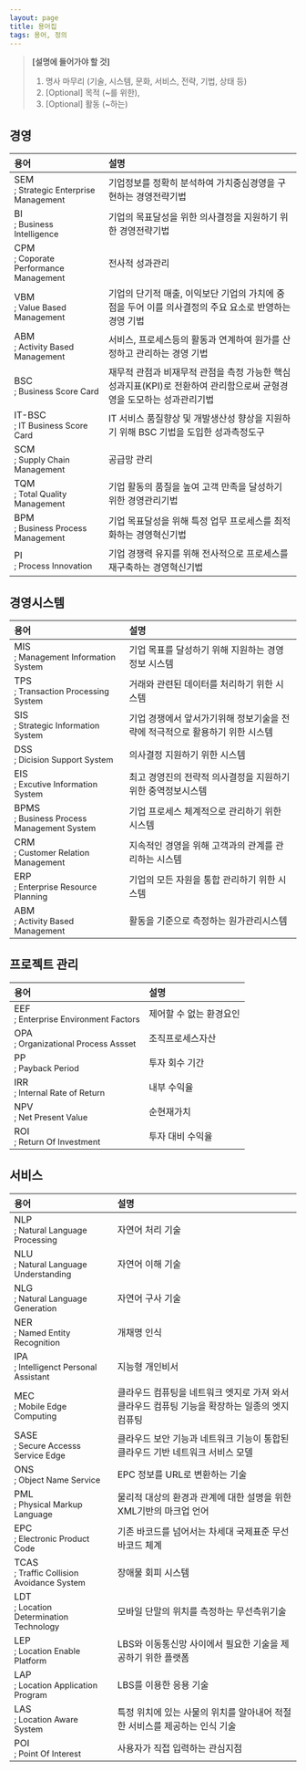 ```yaml
---
layout: page
title: 용어집
tags: 용어, 정의
---
```



> **[설명에 들어가야 할 것]**  
> 1. 명사 마무리 (기술, 시스템, 문화, 서비스, 전략, 기법, 상태 등)  
> 1. [Optional] 목적 (~를 위한),  
> 1. [Optional] 활동 (~하는)  

  
경영
-----  

| 용어 | 설명 |
|:---|:-----|
| SEM <span>Strategic Enterprise Management</span> | 기업정보를 정확히 분석하여 가치중심경영을 구현하는 경영전략기법 |
| BI <span>Business Intelligence</span> | 기업의 목표달성을 위한 의사결정을 지원하기 위한 경영전략기법 |
| CPM <span>Coporate Performance Management</span> | 전사적 성과관리 |
| VBM <span>Value Based Management</span> | 기업의 단기적 매출, 이익보단 기업의 가치에 중점을 두어 이를 의사결정의 주요 요소로 반영하는 경영 기법 |
| ABM <span>Activity Based Management</span> | 서비스, 프로세스등의 활동과 연계하여 원가를 산정하고 관리하는 경영 기법 |
| BSC <span>Business Score Card</span> | 재무적 관점과 비재무적 관점을 측정 가능한 핵심성과지표(KPI)로 전환하여 관리함으로써 균형경영을 도모하는 성과관리기법 |
| IT-BSC <span>IT Business Score Card</span> | IT 서비스 품질향상 및 개발생산성 향상을 지원하기 위해 BSC 기법을 도입한 성과측정도구 |
| SCM <span>Supply Chain Management</span> | 공급망 관리 |
| TQM <span>Total Quality Management</span> | 기업 활동의 품질을 높여 고객 만족을 달성하기 위한 경영관리기법 |
| BPM <span>Business Process Management</span> | 기업 목표달성을 위해 특정 업무 프로세스를 최적화하는 경영혁신기법 |
| PI <span>Process Innovation</span> | 기업 경쟁력 유지를 위해 전사적으로 프로세스를 재구축하는 경영혁신기법 |

  
경영시스템
-----  

| 용어 | 설명 |
|:---|:-----|
| MIS <span>Management Information System</span> | 기업 목표를 달성하기 위해 지원하는 경영 정보 시스템 |
| TPS <span>Transaction Processing System</span> | 거래와 관련된 데이터를 처리하기 위한 시스템 |
| SIS <span>Strategic Information System</span> | 기업 경쟁에서 앞서가기위해 정보기술을 전략에 적극적으로 활용하기 위한 시스템 |
| DSS <span>Dicision Support System</span> | 의사결정 지원하기 위한 시스템 |
| EIS <span>Excutive Information System</span> | 최고 경영진의 전략적 의사결정을 지원하기 위한 중역정보시스템 |
| BPMS <span>Business Process Management System</span> | 기업 프로세스 체계적으로 관리하기 위한 시스템 |
| CRM <span>Customer Relation Management</span> | 지속적인 경영을 위해 고객과의 관계를 관리하는 시스템 |
| ERP <span>Enterprise Resource Planning</span> | 기업의 모든 자원을 통합 관리하기 위한 시스템 |
| ABM <span>Activity Based Management</span> | 활동을 기준으로 측정하는 원가관리시스템 |


프로젝트 관리
-----

| 용어 | 설명 |
|:---|:-----|
| EEF <span>Enterprise Environment Factors</span> | 제어할 수 없는 환경요인 |
| OPA <span>Organizational Process Assset</span> | 조직프로세스자산 |
| PP <span>Payback Period</span> | 투자 회수 기간 |
| IRR <span>Internal Rate of Return</span> | 내부 수익율 |
| NPV <span>Net Present Value</span> | 순현재가치 |
| ROI <span>Return Of Investment</span> | 투자 대비 수익율 |


서비스
------

| 용어 | 설명 |
|:-----|:-----|
| NLP <span>Natural Language Processing</span> | 자연어 처리 기술 |
| NLU <span>Natural Language Understanding</span> | 자연어 이해 기술 |
| NLG <span>Natural Language Generation</span> | 자연어 구사 기술 |
| NER <span>Named Entity Recognition</span> | 개채명 인식 |
| IPA <span>Intelligenct Personal Assistant</span> | 지능형 개인비서 |
| MEC <span>Mobile Edge Computing</span> | 클라우드 컴퓨팅을 네트워크 엣지로 가져 와서 클라우드 컴퓨팅 기능을 확장하는 일종의 엣지 컴퓨팅 |
| SASE <span>Secure Accesss Service Edge</span> | 클라우드 보안 기능과 네트워크 기능이 통합된 클라우드 기반 네트워크 서비스 모델 |
| ONS <span>Object Name Service</span> | EPC 정보를 URL로 변환하는 기술 |
| PML <span>Physical Markup Language</span> | 물리적 대상의 환경과 관계에 대한 설명을 위한 XML기반의 마크업 언어 |
| EPC <span>Electronic Product Code</span> | 기존 바코드를 넘어서는 차세대 국제표준 무선 바코드 체계 |
| TCAS <span>Traffic Collision Avoidance System</span> | 장애물 회피 시스템 |
| LDT <span>Location Determination Technology</span> | 모바일 단말의 위치를 측정하는 무선측위기술 |
| LEP <span>Location Enable Platform</span> | LBS와 이동통신망 사이에서 필요한 기술을 제공하기 위한 플랫폼 |
| LAP <span>Location Application Program</span> | LBS를 이용한 응용 기술 |
| LAS <span>Location Aware System</span> | 특정 위치에 있는 사물의 위치를 알아내어 적절한 서비스를 제공하는 인식 기술 |
| POI <span>Point Of Interest</span> | 사용자가 직접 입력하는 관심지점 |
 
<style>
table span {
    display: block;
    font-size: 0.9em;
}
table span::before { content: '; '; }
</style>